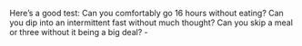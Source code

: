 Here’s a good test: Can you comfortably go 16 hours without eating? Can you dip into an intermittent fast without much thought? Can you skip a meal or three without it being a big deal? - 



